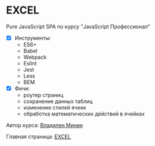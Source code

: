 # EXCEL
Pure JavaScript SPA по курсу "JavaScript Профессионал"

- [x] Инструменты:
  - ES6+
  - Babel
  - Webpack
  - Eslint
  - Jest
  - Less
  - BEM
- [x] Фичи:
  - роутер страниц
  - сохранение данных таблиц
  - изменение стилей ячеек
  - обработка математических действий в ячейках

Автор курса: [Владилен Минин](https://www.jsexcel.ru/)

Главная страница: [EXCEL](https://vaivankov.github.io/js-excel/)
